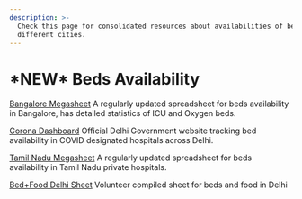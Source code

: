 ```yaml
---
description: >-
  Check this page for consolidated resources about availabilities of beds in
  different cities.
---
```


# \*NEW\* Beds Availability

[Bangalore Megasheet](https://docs.google.com/spreadsheets/u/1/d/e/2PACX-1vS-ipQLaCHZ8id4t4_NHf1FM4vQmBGQrGHAPFzNzJeuuGKsY_It6Tdb0Un_bC9gmig5G2dVxlXHoaEp/pubhtml?gid=1381543057&single=true&fbclid=IwAR0C36whS2sLXM-gx0qPrsJu0GY-iXGkPOmvidxp_N3dUx___kw46FgHIFI) A regularly updated spreadsheet for beds availability in Bangalore, has detailed statistics of ICU and Oxygen beds.

[Corona Dashboard](https://coronabeds.jantasamvad.org/index.html) Official Delhi Government website tracking bed availability in COVID designated hospitals across Delhi.

[Tamil Nadu Megasheet](https://docs.google.com/spreadsheets/d/1t75_AfDuf46_aK6RwqUwZGpZV4dv9y0SWaI9pnJRAco/htmlview) A regularly updated spreadsheet for beds availability in Tamil Nadu private hospitals.

[Bed+Food Delhi Sheet](https://docs.google.com/spreadsheets/d/1m-ho5GYS73xIdv9qFeZ2d1fhZOwpNvBC/edit?rtpof=true#gid=964009214) Volunteer compiled sheet for beds and food in Delhi

